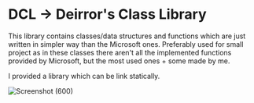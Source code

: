 # DCL -> Deirror's Class Library
This library contains classes/data structures and functions which are just written in simpler way than the Microsoft ones. Preferably used for small project as in these classes there aren't all the implemented functions provided by Microsoft, but the most used ones + some made by me.

I provided a library which can be link statically.

![Screenshot (600)](https://github.com/user-attachments/assets/6eaec1f7-9d9d-444c-a068-3a49c531e738)
